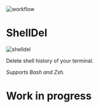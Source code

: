 ![workflow](https://github.com/xTeKc/ShellDel/actions/workflows/ci.yml/badge.svg)

# ShellDel
![shelldel](https://user-images.githubusercontent.com/81730792/173214219-2993d0d5-e791-4b00-a17e-4a80a7fc5cc7.png)

Delete shell history of your terminal.

_Supports Bash and Zsh._

# Work in progress
